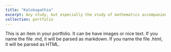 ```yaml
---
title: "Kalokagathia"
excerpt: Any study, but especially the study of mathematics accompanied by long hours spent at the computer, must be balanced with movement. I tried a number of physical activities, of which climbing, both indoors and outdoors, was the winner in the end. Similar to music, this type of sport is excellent for clearing the head and focusing on the present moment, and physically improves posture and muscle mass. <br/><br/><img src='/images/mysak diskobolos.jpg'>"
collection: portfolio
---
```


This is an item in your portfolio. It can be have images or nice text. If you name the file .md, it will be parsed as markdown. If you name the file .html, it will be parsed as HTML. 
